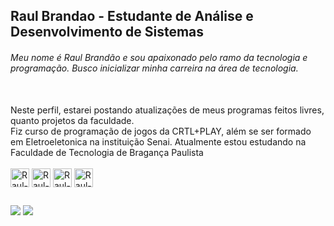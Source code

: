 ## Raul Brandao - Estudante de Análise e Desenvolvimento de Sistemas

###### Meu nome é Raul Brandão e sou apaixonado pelo ramo da tecnologia e programação. Busco inicializar minha carreira na área de tecnologia.
<br>
Neste perfil, estarei postando atualizações de meus programas feitos livres, quanto projetos da faculdade.
<br>
Fiz curso de programação de jogos da CRTL+PLAY, além se ser formado em Eletroeletonica na instituição Senai. Atualmente estou estudando na Faculdade de Tecnologia de Bragança Paulista

<div style="display: inline_block"><br>
  <img align="center" alt="Raul-javascript" height="30" src="https://img.shields.io/badge/javascript-%2320232a.svg?style=for-the-badge&logo=javascrip&logoColor=%2361DAFB">
  <img align="center" alt="Raul-html" height="30" src="https://img.shields.io/badge/html-black?style=for-the-badge&logo=html&logoColor=white">
  <img align="center" alt="Raul-css" height="30" src="https://img.shields.io/badge/css-6DA55F?style=for-the-badge&logo=css&logoColor=white">
  <img align="center" alt="Raul-java" height="30" src="https://img.shields.io/badge/java-%23E0234E.svg?style=for-the-badge&logo=java&logoColor=white">
</div>

 ##
 
<div> 
  <a href="https://www.instagram.com/raulju01/" target="_blank"><img src="https://img.shields.io/badge/-Instagram-%23E4405F?style=for-the-badge&logo=instagram&logoColor=white" target="_blank"></a>
  <a href="https://www.linkedin.com/in/raul-julio-6ab9b4288/"><img src="https://img.shields.io/badge/-LinkedIn-%230077B5?style=for-the-badge&logo=linkedin&logoColor=white" target="_blank"></a> 
</div>
